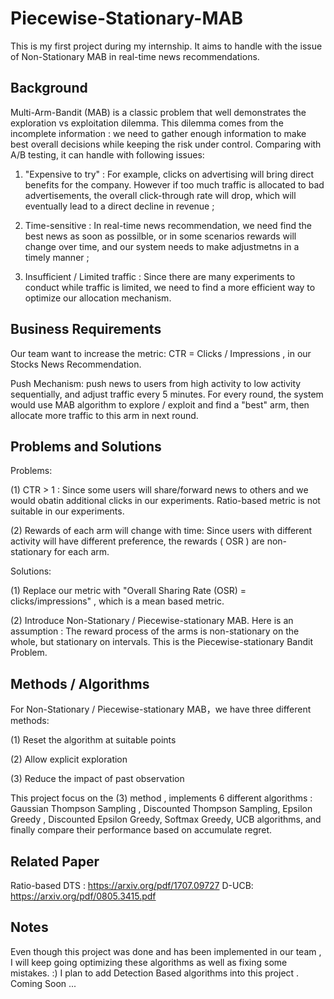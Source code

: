 # Piecewise-Stationary-MAB
This is my first project during my internship. It aims to handle with the issue of Non-Stationary MAB in real-time news recommendations.

## Background 
Multi-Arm-Bandit (MAB) is a classic problem that well demonstrates the exploration vs exploitation dilemma. This dilemma comes from the incomplete information : we need to gather enough information to make best overall decisions while keeping the risk under control. Comparing with A/B testing, it can handle with following issues:

1. "Expensive to try" : For example, clicks on advertising will bring direct benefits for the company. However if too much traffic is allocated to bad advertisements, the overall click-through rate will drop, which will eventually lead to a direct decline in revenue ; 

2. Time-sensitive : In real-time news recommendation, we need find the best news as soon as possilble, or in some scenarios rewards  will change over time, and our system needs to make adjustmetns in a timely manner ;

3. Insufficient / Limited traffic : Since there are many experiments to conduct while traffic is limited, we need to find a more efficient way to optimize our allocation mechanism.

## Business Requirements 

Our team want to increase the metric: CTR = Clicks / Impressions , in our Stocks News Recommendation.

Push Mechanism: push news to users from high activity to low activity sequentially, and adjust traffic every 5 minutes. For every round, the system would use MAB algorithm to explore / exploit and find a "best" arm, then allocate more traffic to this arm in next round. 


## Problems and Solutions 

Problems: 

(1) CTR > 1 : Since some users will share/forward news to others and we would obatin additional clicks in our experiments. Ratio-based metric is not suitable in our experiments.

(2) Rewards of each arm will change with time: Since users with different activity will have different preference, the rewards ( OSR ) are non-stationary for each arm. 

Solutions:

(1) Replace our metric with "Overall Sharing Rate (OSR)  = clicks/impressions" , which is a mean based metric.

(2) Introduce Non-Stationary / Piecewise-stationary MAB. Here is an assumption : The reward process of the arms is non-stationary on the whole, but stationary on intervals. This is the Piecewise-stationary Bandit Problem.

## Methods / Algorithms 
For Non-Stationary / Piecewise-stationary MAB，we have three different methods: 

(1) Reset the algorithm at suitable points

(2) Allow explicit exploration

(3) Reduce the impact of past observation

This project focus on the (3) method , implements 6 different algorithms : Gaussian Thompson Sampling , Discounted Thompson Sampling, Epsilon Greedy , Discounted Epsilon Greedy, Softmax Greedy, UCB algorithms, and finally compare their performance based on accumulate regret. 

## Related Paper 
Ratio-based DTS :  https://arxiv.org/pdf/1707.09727 
D-UCB: https://arxiv.org/pdf/0805.3415.pdf


## Notes

Even though this project was done and has been implemented in our team , I will keep going optimizing these algorithms as well as fixing some mistakes. :) 
I plan to add Detection Based algorithms into this project .  Coming Soon ... 
